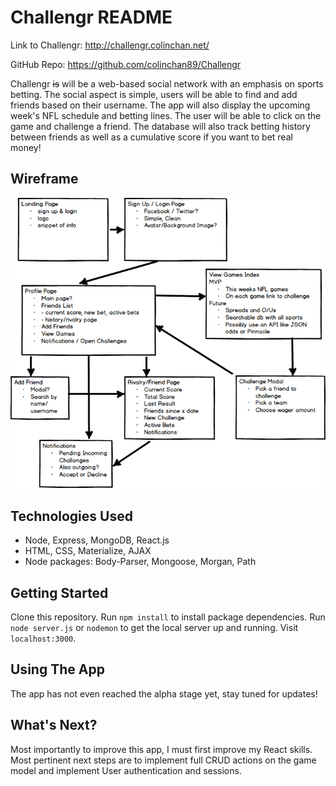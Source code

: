 # **Challengr README**
Link to Challengr: http://challengr.colinchan.net/

GitHub Repo: https://github.com/colinchan89/Challengr

Challengr ~~is~~ will be a web-based social network with an emphasis on sports
betting. The social aspect is simple, users will be able to find and add friends
based on their username. The app will also display the upcoming week's NFL
schedule and betting lines. The user will be able to click on the game and
challenge a friend. The database will also track betting history between friends
as well as a cumulative score if you want to bet real money!

## Wireframe
![Challengr Wireframe](./wireframe.png)

## Technologies Used
- Node, Express, MongoDB, React.js
- HTML, CSS, Materialize, AJAX
- Node packages: Body-Parser, Mongoose, Morgan, Path

## Getting Started
Clone this repository. Run `npm install` to install package dependencies. Run
`node server.js` or `nodemon` to get the local server up and running. Visit
`localhost:3000`.

## Using The App
The app has not even reached the alpha stage yet, stay tuned for updates!

## What's Next?
Most importantly to improve this app, I must first improve my React skills.
Most pertinent next steps are to implement full CRUD actions on the game model
and implement User authentication and sessions.
